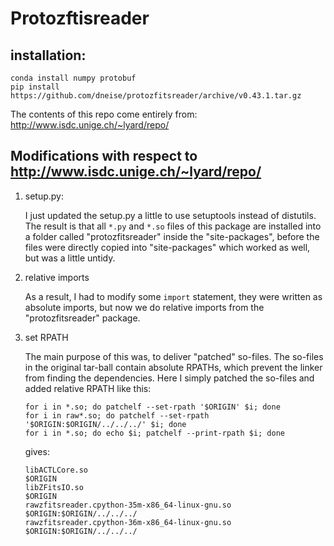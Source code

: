 # Protozftisreader

## installation:

    conda install numpy protobuf
    pip install https://github.com/dneise/protozfitsreader/archive/v0.43.1.tar.gz

The contents of this repo come entirely from: http://www.isdc.unige.ch/~lyard/repo/

## Modifications with respect to http://www.isdc.unige.ch/~lyard/repo/

1. setup.py:

    I just updated the setup.py a little to use setuptools instead of
    distutils. The result is that all `*.py` and `*.so` files of this package are
    installed into a folder called "protozfitsreader" inside the "site-packages",
    before the files were directly copied into "site-packages" which worked as
    well, but was a little untidy.

2. relative imports

    As a result, I had to modify some `import` statement, they were written as
    absolute imports, but now we do relative imports from the "protozfitsreader"
    package.


3. set RPATH

   The main purpose of this was, to deliver "patched" so-files. The so-files
   in the original tar-ball contain absolute RPATHs, which prevent the linker from
   finding the dependencies. Here I simply patched the so-files and added relative
   RPATH like this:

    ```
    for i in *.so; do patchelf --set-rpath '$ORIGIN' $i; done
    for i in raw*.so; do patchelf --set-rpath '$ORIGIN:$ORIGIN/../../../' $i; done
    for i in *.so; do echo $i; patchelf --print-rpath $i; done
    ```

    gives:
    ```
    libACTLCore.so
    $ORIGIN
    libZFitsIO.so
    $ORIGIN
    rawzfitsreader.cpython-35m-x86_64-linux-gnu.so
    $ORIGIN:$ORIGIN/../../../
    rawzfitsreader.cpython-36m-x86_64-linux-gnu.so
    $ORIGIN:$ORIGIN/../../../
    ```
